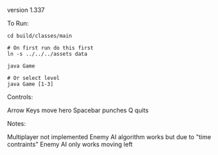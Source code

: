 version 1.337

To Run:


```
cd build/classes/main

# On first run do this first
ln -s ../../../assets data

java Game

# Or select level
java Game [1-3]
```

Controls:

Arrow Keys move hero
Spacebar punches
Q quits

Notes:

Multiplayer not implemented
Enemy AI algorithm works but due to "time contraints" Enemy AI only works moving left


